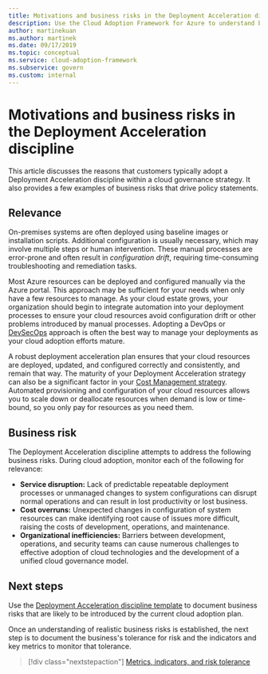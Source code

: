 ```yaml
---
title: Motivations and business risks in the Deployment Acceleration discipline
description: Use the Cloud Adoption Framework for Azure to understand business risks of the Deployment Acceleration discipline, which can be used in governance strategy.
author: martinekuan
ms.author: martinek
ms.date: 09/17/2019
ms.topic: conceptual
ms.service: cloud-adoption-framework
ms.subservice: govern
ms.custom: internal
---
```


# Motivations and business risks in the Deployment Acceleration discipline

This article discusses the reasons that customers typically adopt a Deployment Acceleration discipline within a cloud governance strategy. It also provides a few examples of business risks that drive policy statements.

## Relevance

On-premises systems are often deployed using baseline images or installation scripts. Additional configuration is usually necessary, which may involve multiple steps or human intervention. These manual processes are error-prone and often result in *configuration drift*, requiring time-consuming troubleshooting and remediation tasks.

Most Azure resources can be deployed and configured manually via the Azure portal. This approach may be sufficient for your needs when only have a few resources to manage. As your cloud estate grows, your organization should begin to integrate automation into your deployment processes to ensure your cloud resources avoid configuration drift or other problems introduced by manual processes. Adopting a DevOps or [DevSecOps](https://www.microsoft.com/devsecops) approach is often the best way to manage your deployments as your cloud adoption efforts mature.

A robust deployment acceleration plan ensures that your cloud resources are deployed, updated, and configured correctly and consistently, and remain that way. The maturity of your Deployment Acceleration strategy can also be a significant factor in your [Cost Management strategy](../cost-management/index.md). Automated provisioning and configuration of your cloud resources allows you to scale down or deallocate resources when demand is low or time-bound, so you only pay for resources as you need them.

## Business risk

The Deployment Acceleration discipline attempts to address the following business risks. During cloud adoption, monitor each of the following for relevance:

- **Service disruption:** Lack of predictable repeatable deployment processes or unmanaged changes to system configurations can disrupt normal operations and can result in lost productivity or lost business.
- **Cost overruns:** Unexpected changes in configuration of system resources can make identifying root cause of issues more difficult, raising the costs of development, operations, and maintenance.
- **Organizational inefficiencies:** Barriers between development, operations, and security teams can cause numerous challenges to effective adoption of cloud technologies and the development of a unified cloud governance model.

## Next steps

Use the [Deployment Acceleration discipline template](./template.md) to document business risks that are likely to be introduced by the current cloud adoption plan.

Once an understanding of realistic business risks is established, the next step is to document the business's tolerance for risk and the indicators and key metrics to monitor that tolerance.

> [!div class="nextstepaction"]
> [Metrics, indicators, and risk tolerance](./metrics-tolerance.md)
